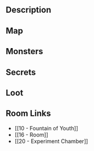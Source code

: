 
## Description

## Map

## Monsters

## Secrets

## Loot

## Room Links

*  [[10 - Fountain of Youth]]
*  [[16 - Room]]
*  [[20 - Experiment Chamber]]